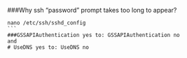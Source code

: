 ###Why ssh “password” prompt takes too long to appear?
````
nano /etc/ssh/sshd_config
```
###GSSAPIAuthentication yes to: GSSAPIAuthentication no
and
# UseDNS yes to: UseDNS no
